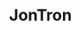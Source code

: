 ---
title: JonTron
crosslinks:
- livven
- The_Donald
- tmsbmeta
- anti_gif_bot
- KotakuInAction
- MassdropBot
- youtubot
- u_imguralbumbot
- ShitAmericansSay
- SubredditDrama
- politics
- xkcd
- ConspiracyGrumps
- OutOfTheLoop
- ECHi
- Kanye
- badpolitics
- AskReddit
- PrequelMemes
- AsABlackMan
---